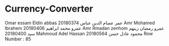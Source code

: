 # Currency-Converter
Omar essam Eldin abbas عمر عصام الدين عباس 20180374
Amr Mohamed Ibrahem عمرو محمد ابراهيم 20180406
Amr Rmadan zenhom عمرو رمضان زينهم سيد 20180400
Mahmoud Adel Hassan محمود عادل حسن 20180564
Row Number : 85 
